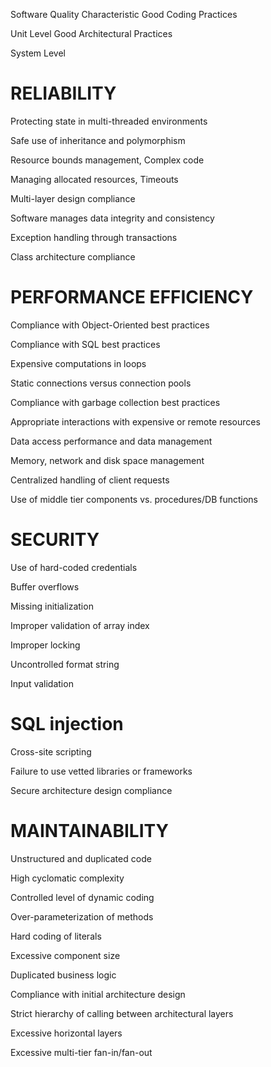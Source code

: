 Software Quality Characteristic	Good Coding Practices

Unit Level	Good Architectural Practices

System Level

# RELIABILITY	

Protecting state in multi-threaded environments

Safe use of inheritance and polymorphism

Resource bounds management, Complex code

Managing allocated resources, Timeouts

Multi-layer design compliance

Software manages data integrity and consistency

Exception handling through transactions

Class architecture compliance

# PERFORMANCE EFFICIENCY	

Compliance with Object-Oriented best practices

Compliance with SQL best practices

Expensive computations in loops

Static connections versus connection pools

Compliance with garbage collection best practices

Appropriate interactions with expensive or remote resources

Data access performance and data management


Memory, network and disk space management

Centralized handling of client requests

Use of middle tier components vs. procedures/DB functions

# SECURITY	

Use of hard-coded credentials

Buffer overflows

Missing initialization

Improper validation of array index

Improper locking

Uncontrolled format string

Input validation

# SQL injection

Cross-site scripting

Failure to use vetted libraries or frameworks

Secure architecture design compliance

# MAINTAINABILITY	

Unstructured and duplicated code

High cyclomatic complexity

Controlled level of dynamic coding

Over-parameterization of methods

Hard coding of literals

Excessive component size

Duplicated business logic

Compliance with initial architecture design

Strict hierarchy of calling between architectural layers

Excessive horizontal layers

Excessive multi-tier fan-in/fan-out